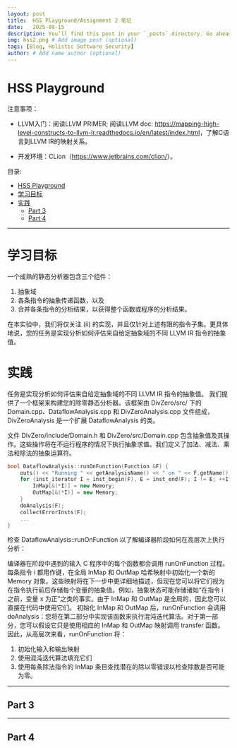 ```yaml
---
layout: post
title:  HSS Playground/Assignment 2 笔记
date:   2025-09-15
description: You’ll find this post in your `_posts` directory. Go ahead and edit it and re-build the site to see your changes. # Add post description (optional)
img: hss2.png # Add image post (optional)
tags: [Blog, Holistic Software Security]
author: # Add name author (optional)
---
```

# HSS Playground

注意事项：
- LLVM入门：阅读LLVM PRIMER; 阅读LLVM doc: <https://mapping-high-level-constructs-to-llvm-ir.readthedocs.io/en/latest/index.html>，了解C语言到LLVM IR的映射关系。
<!-- - 项目环境搭建：课程提供资源库，其中包含安装LLVM、Z3以及编写LLVM插件所需的所有脚本和示例代码。资源库地址：<https://github.com/HolisticSoftwareSecurity/hssllvmsetup>。该资源库包含分析（即不修改IR的插件）和插桩（即修改IR的插件）的示例。
- 项目代码包: <https://github.com/HolisticSoftwareSecurity/LLVMPlayground> -->
- 开发环境：CLion（<https://www.jetbrains.com/clion/>）。

目录:
- [HSS Playground](#hss-playground)
- [学习目标](#学习目标)
- [实践](#实践)
  - [Part 3](#part-3)
  - [Part 4](#part-4)


---


# 学习目标

一个成熟的静态分析器包含三个组件：
1. 抽象域
2. 各条指令的抽象传递函数，以及
3. 合并各条指令的分析结果，以获得整个函数或程序的分析结果。

在本实验中，我们将仅关注 (ii) 的实现，并且仅针对上述有限的指令子集。更具体地说，您的任务是实现分析如何评估来自给定抽象域的不同 LLVM IR 指令的抽象值。

# 实践


任务是实现分析如何评估来自给定抽象域的不同 LLVM IR 指令的抽象值。
我们提供了一个框架来构建您的除零静态分析器。该框架由 DivZero/src/ 下的 Domain.cpp、DataflowAnalysis.cpp 和 DivZeroAnalysis.cpp 文件组成，DivZeroAnalysis 是一个扩展 DataflowAnalysis 的类。

文件 DivZero/include/Domain.h 和 DivZero/src/Domain.cpp 包含抽象值及其操作。这些操作将在不运行程序的情况下执行抽象求值。我们定义了加法、减法、乘法和除法的抽象运算符。


```cpp
bool DataflowAnalysis::runOnFunction(Function &F) {
    outs() << "Running " << getAnalysisName() << " on " << F.getName() << "\n";
    for (inst_iterator I = inst_begin(F), E = inst_end(F); I != E; ++I) {
        InMap[&(*I)] = new Memory;
        OutMap[&(*I)] = new Memory;
    }
    doAnalysis(F);
    collectErrorInsts(F);
    ...
}
```

检查 DataflowAnalysis::runOnFunction 以了解编译器阶段如何在高层次上执行分析：

编译器在阶段中遇到的输入 C 程序中的每个函数都会调用 runOnFunction 过程。每条指令 i 都用作键，在全局 InMap 和 OutMap 哈希映射中初始化一个新的 Memory 对象。这些映射将在下一步中更详细地描述，但现在您可以将它们视为在指令执行前后存储每个变量的抽象值。例如，抽象状态可能存储诸如“在指令 i 之前，变量 x 为正”之类的事实。由于 InMap 和 OutMap 是全局的，因此您可以直接在代码中使用它们。
初始化 InMap 和 OutMap 后，runOnFunction 会调用 doAnalysis：您将在第二部分中实现该函数来执行混沌迭代算法。对于第一部分，您可以假设它只是使用相应的 InMap 和 OutMap 映射调用 transfer 函数。
因此，从高层次来看，runOnFunction 将：
1. 初始化输入和输出映射
2. 使用混沌迭代算法填充它们
3. 使用每条除法指令的 InMap 条目查找潜在的除以零错误以检查除数是否可能为零。



---

## Part 3









---

## Part 4